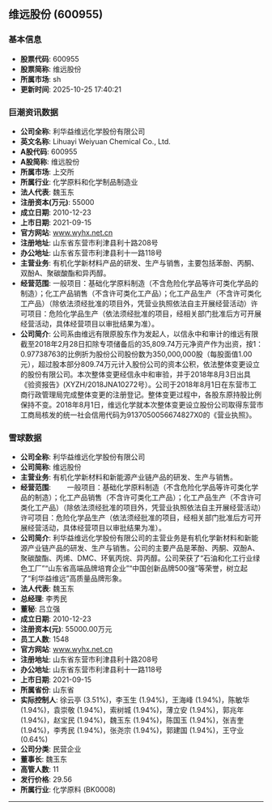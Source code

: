 ## 维远股份 (600955)

### 基本信息

- **股票代码**: 600955
- **股票简称**: 维远股份
- **所属市场**: sh
- **更新时间**: 2025-10-25 17:40:21

### 巨潮资讯数据

- **公司全称**: 利华益维远化学股份有限公司
- **英文名称**: Lihuayi Weiyuan Chemical Co., Ltd.
- **A股代码**: 600955
- **A股简称**: 维远股份
- **所属市场**: 上交所
- **所属行业**: 化学原料和化学制品制造业
- **法人代表**: 魏玉东
- **注册资本(万元)**: 55000
- **成立日期**: 2010-12-23
- **上市日期**: 2021-09-15
- **官方网站**: www.wyhx.net.cn
- **注册地址**: 山东省东营市利津县利十路208号
- **办公地址**: 山东省东营市利津县利十一路118号
- **主营业务**: 有机化学新材料产品的研发、生产与销售，主要包括苯酚、丙酮、双酚A、聚碳酸酯和异丙醇。
- **经营范围**: 一般项目：基础化学原料制造（不含危险化学品等许可类化学品的制造）；化工产品销售（不含许可类化工产品）；化工产品生产（不含许可类化工产品）（除依法须经批准的项目外，凭营业执照依法自主开展经营活动）许可项目：危险化学品生产（依法须经批准的项目，经相关部门批准后方可开展经营活动，具体经营项目以审批结果为准）。
- **公司简介**: 公司系由维远有限原股东作为发起人，以信永中和审计的维远有限截至2018年2月28日扣除专项储备后的35,809.74万元净资产作为出资，按1：0.97738763的比例折为股份公司股份数为350,000,000股（每股面值1.00元），超过股本部分809.74万元计入股份公司的资本公积，依法整体变更设立的股份有限公司。本次整体变更经信永中和审验，并于2018年8月3日出具《验资报告》(XYZH/2018JNA10272号）。公司于2018年8月1日在东营市工商行政管理局完成整体变更的注册登记。整体变更过程中，各股东原持股比例保持不变。2018年8月1日，维远化学就本次整体变更设立股份公司取得东营市工商局核发的统一社会信用代码为9137050056674827X0的《营业执照》。

### 雪球数据

- **公司全称**: 利华益维远化学股份有限公司
- **公司简称**: 维远股份
- **主营业务**: 有机化学新材料和新能源产业链产品的研发、生产与销售。
- **经营范围**: 　　一般项目：基础化学原料制造（不含危险化学品等许可类化学品的制造）；化工产品销售（不含许可类化工产品）；化工产品生产（不含许可类化工产品）（除依法须经批准的项目外，凭营业执照依法自主开展经营活动）许可项目：危险化学品生产（依法须经批准的项目，经相关部门批准后方可开展经营活动，具体经营项目以审批结果为准）。
- **公司简介**: 利华益维远化学股份有限公司的主营业务是有机化学新材料和新能源产业链产品的研发、生产与销售。公司的主要产品是苯酚、丙酮、双酚A、聚碳酸酯、丙烯、DMC、环氧丙烷、异丙醇。公司荣获了“石油和化工行业绿色工厂”“山东省高端品牌培育企业”“中国创新品牌500强”等荣誉，树立起了“利华益维远”高质量品牌形象。
- **法人代表**: 魏玉东
- **总经理**: 李秀民
- **董秘**: 吕立强
- **成立日期**: 2010-12-23
- **注册资本(元)**: 55000.00万元
- **员工人数**: 1548
- **官方网站**: www.wyhx.net.cn
- **注册地址**: 山东省东营市利津县利十路208号
- **办公地址**: 山东省东营市利津县利十一路118号
- **上市日期**: 2021-09-15
- **所属省份**: 山东省
- **实际控制人**: 徐云亭 (3.51%)，李玉生 (1.94%)，王海峰 (1.94%)，陈敏华 (1.94%)，袁崇敬 (1.94%)，索树城 (1.94%)，薄立安 (1.94%)，郭兆年 (1.94%)，赵宝民 (1.94%)，魏玉东 (1.94%)，陈国玉 (1.94%)，张吉奎 (1.94%)，李秀民 (1.94%)，张尧宗 (1.94%)，郭建国 (1.94%)，王守业 (0.64%)
- **公司分类**: 民营企业
- **董事长**: 魏玉东
- **高管人数**: 11
- **发行价格**: 29.56
- **所属行业**: 化学原料 (BK0008)

---
